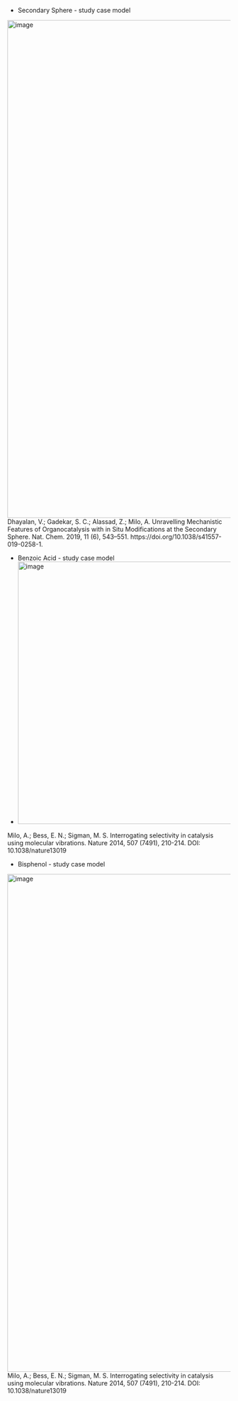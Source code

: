 * Secondary Sphere - study case model
<img width="1871" height="1125" alt="image" src="https://github.com/user-attachments/assets/07fa5978-75de-47bf-97d9-0e65833aef5c" />
Dhayalan, V.; Gadekar, S. C.; Alassad, Z.; Milo, A. Unravelling Mechanistic Features of Organocatalysis with in Situ Modifications at the Secondary Sphere. Nat. Chem. 2019, 11 (6), 543–551. https://doi.org/10.1038/s41557-019-0258-1.


* Benzoic Acid - study case model
* <img width="751" height="593" alt="image" src="https://github.com/user-attachments/assets/423213a2-caeb-4fc9-9327-f53933c83b49" />
Milo, A.; Bess, E. N.; Sigman, M. S. Interrogating selectivity in catalysis using molecular vibrations. Nature 2014, 507 (7491), 210-214. DOI: 10.1038/nature13019



* Bisphenol - study case model
<img width="804" height="1125" alt="image" src="https://github.com/user-attachments/assets/0e5218c0-705f-4869-8719-27bae10576d5" />
Milo, A.; Bess, E. N.; Sigman, M. S. Interrogating selectivity in catalysis using molecular vibrations. Nature 2014, 507 (7491), 210-214. DOI: 10.1038/nature13019

